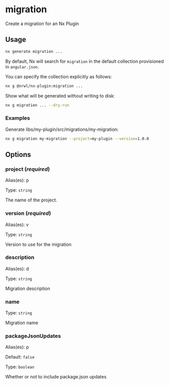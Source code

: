 # migration

Create a migration for an Nx Plugin

## Usage

```bash
nx generate migration ...
```

By default, Nx will search for `migration` in the default collection provisioned in `angular.json`.

You can specify the collection explicitly as follows:

```bash
nx g @nrwl/nx-plugin:migration ...
```

Show what will be generated without writing to disk:

```bash
nx g migration ... --dry-run
```

### Examples

Generate libs/my-plugin/src/migrations/my-migration:

```bash
nx g migration my-migration --project=my-plugin --version=1.0.0
```

## Options

### project (_**required**_)

Alias(es): p

Type: `string`

The name of the project.

### version (_**required**_)

Alias(es): v

Type: `string`

Version to use for the migration

### description

Alias(es): d

Type: `string`

Migration description

### name

Type: `string`

Migration name

### packageJsonUpdates

Alias(es): p

Default: `false`

Type: `boolean`

Whether or not to include package.json updates

